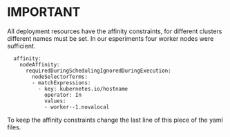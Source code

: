 # IMPORTANT

All deployment resources have the affinity constraints, for different clusters different names must be set. In our esperiments four worker nodes were sufficient.

      affinity:
        nodeAffinity:
          requiredDuringSchedulingIgnoredDuringExecution:
            nodeSelectorTerms:
            - matchExpressions:
              - key: kubernetes.io/hostname
                operator: In
                values:
                - worker--1.novalocal
                
To keep the affinity constraints change the last line of this piece of the yaml files.
